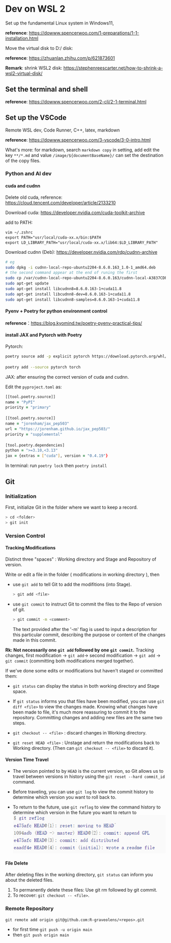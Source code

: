 # Dev on WSL 2
Set up the fundamental Linux system in Windows11,

**reference**: https://dowww.spencerwoo.com/1-preparations/1-1-installation.html

Move the virtual disk to D:/ disk: 

**reference**: https://zhuanlan.zhihu.com/p/621873601

**Remark**: shrink WSL2 disk: https://stephenreescarter.net/how-to-shrink-a-wsl2-virtual-disk/

## Set the terminal and shell

**reference**: https://dowww.spencerwoo.com/2-cli/2-1-terminal.html

## Set up the VSCode
Remote WSL dev, Code Runner, C++, latex, markdown

**reference**: https://dowww.spencerwoo.com/3-vscode/3-0-intro.html

What's more:
for markdown, search `markdown copy` in setting, add edit the key `**/*.md` and value `/image/${documentBaseName}/` can set the destination of the copy files.
### Python and AI dev

#### cuda and cudnn

Delete old cuda, reference: 
https://cloud.tencent.com/developer/article/2133210

Download cuda:
https://developer.nvidia.com/cuda-toolkit-archive

add to PATH: 
```
vim ~/.zshrc
export PATH="usr/local/cuda-xx.x/bin:$PATH
export LD_LIBRARY_PATH="usr/local/cuda-xx.x/lib64:$LD_LIBRARY_PATH"
```

Download cudnn (Deb):
https://developer.nvidia.com/rdp/cudnn-archive
```zsh
# eg
sudo dpkg -i cudnn-local-repo-ubuntu2204-8.6.0.163_1.0-1_amd64.deb
# the second command appear at the end of runing the first
sudo cp /var/cudnn-local-repo-ubuntu2204-8.6.0.163/cudnn-local-A3837CDF-keyring.gpg /usr/share/keyrings/
sudo apt-get update
sudo apt-get install libcudnn8=8.6.0.163-1+cuda11.8
sudo apt-get install libcudnn8-dev=8.6.0.163-1+cuda11.8
sudo apt-get install libcudnn8-samples=8.6.0.163-1+cuda11.8
```
#### Pyenv + Poetry for python environment control

**reference**：https://blog.kyomind.tw/poetry-pyenv-practical-tips/

#### install JAX and Pytorch with Poetry

Pytorch:
```zsh
poetry source add -p explicit pytorch https://download.pytorch.org/whl/cpu

poetry add --source pytorch torch
```

JAX:
after ensuring the correct version of cuda and cudnn. 

Edit the `pyproject.toml` as:

```zsh
[[tool.poetry.source]]
name = "PyPI"
priority = "primary"

[[tool.poetry.source]]
name = "jorenham/jax_pep503"
url = "https://jorenham.github.io/jax_pep503/"
priority = "supplemental"

[tool.poetry.dependencies]
python = ">=3.10,<3.13"
jax = {extras = ["cuda"], version = "0.4.19"}
```
In terminal: run
`poetry lock` then
`poetry install`

## Git

### Initialization

First, initialize Git in the folder where we want to keep a record.

```zsh
> cd <folder>
> git init
```

### Version Control

#### Tracking Modifications

Distinct three "spaces" : Working directory and Stage and Repository of version.

Write or edit a file in the folder ( modifications in working directory ), then

* use `git add` to tell Git to add the modifitions (into Stage).
  
    ```zsh
    > git add <file>
    ```

* use `git commit` to instruct Git to commit the files to the Repo of version of git.

    ```zsh
    > git commit -m <comment>
    ```

    The text provided after the '-m' flag is used to input a description for this particular commit, describing the purpose or content of the changes made in this commit.

**Rk: Not necessarily one `git add` followed by one `git commit`.**
Tracking changes, first modification -> `git add`-> second modification -> `git add` -> `git commit` (committing both modifications merged together).

If we've done some edits or modifications but haven't staged or committed them:

* `git status` can display the status in both working directory and Stage space.

* If `git status` informs you that files have been modified, you can use `git diff <file>` to view the changes made. Knowing what changes have been made to file, it's much more reassuring to commit it to the repository. Committing changes and adding new files are the same two steps.
* `git checkout -- <file>` : discard changes in Working directory.
* `git reset HEAD <file>` : Unstage and return the modifications back to Working directory. (Then can `git checkout -- <file>` to discard it).

#### Version Time Travel

* The version pointed to by `HEAD` is the current version, so Git allows us to travel between versions in history using the `git reset --hard commit_id` command.

* Before traveling, you can use `git log` to view the commit history to determine which version you want to roll back to.
  
* To return to the future, use `git reflog` to view the command history to determine which version in the future you want to return to
![Alt text](image/WSLGuide/image.png)

#### File Delete

After deleting files in the working directory, `git status` can inform you about the deleted files.

1. To permanently delete these files: Use git rm followed by git commit.
2. To recover: `git checkout -- <file>`.

### Remote Repository

```git remote add origin git@github.com:R-graveolens/<repos>.git```

* for first time ```git push -u origin main```
* then ```git push origin main```
